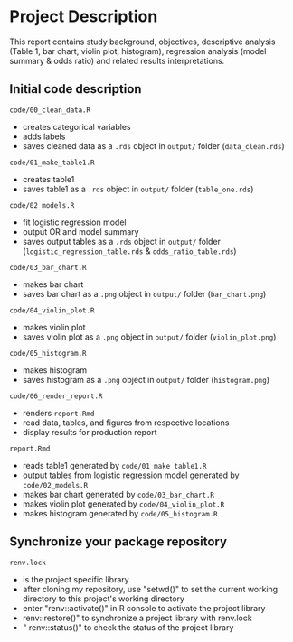 # Project Description

This report contains study background, objectives, descriptive analysis (Table 1, bar chart, violin plot, histogram), regression analysis (model summary & odds ratio) and related results interpretations.

## Initial code description

`code/00_clean_data.R`

  - creates categorical variables
  - adds labels
  - saves cleaned data as a `.rds` object in `output/` folder (`data_clean.rds`)

`code/01_make_table1.R`
  - creates table1
  - saves table1 as a `.rds` object in `output/` folder (`table_one.rds`)
  
`code/02_models.R`

  - fit logistic regression model
  - output OR and model summary
  - saves output tables as a `.rds` object in `output/` folder (`logistic_regression_table.rds` & `odds_ratio_table.rds`)

`code/03_bar_chart.R`

  - makes bar chart
  - saves bar chart as a `.png` object in `output/` folder (`bar_chart.png`)
  
  `code/04_violin_plot.R`

  - makes violin plot
  - saves violin plot as a `.png` object in `output/` folder (`violin_plot.png`)
  
  `code/05_histogram.R`

  - makes histogram
  - saves histogram as a `.png` object in `output/` folder (`histogram.png`)

`code/06_render_report.R`

  - renders `report.Rmd`
  - read data, tables, and figures from respective locations
  - display results for production report

`report.Rmd`

  - reads table1 generated by `code/01_make_table1.R`
  - output tables from logistic regression model generated by `code/02_models.R`
  - makes bar chart generated by `code/03_bar_chart.R`
  - makes violin plot generated by `code/04_violin_plot.R`
  - makes histogram generated by `code/05_histogram.R`
  
  
## Synchronize your package repository

`renv.lock`

  - is the project specific library
  - after cloning my repository, use "setwd()" to set the current working directory to this project's working directory
  - enter "renv::activate()" in R console to activate the project library
  - renv::restore()" to synchronize a project library with renv.lock
  - " renv::status()" to check the status of the project library


